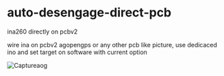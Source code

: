 
# auto-desengage-direct-pcb
ina260 directly on pcbv2

wire ina on pcbv2 agopengps or any other pcb like picture, use dedicaced ino and set target on software with current option

![Captureaog](https://user-images.githubusercontent.com/32975584/149010658-e502bc04-3fe7-4f5e-a3ba-e589d4b53977.png)
